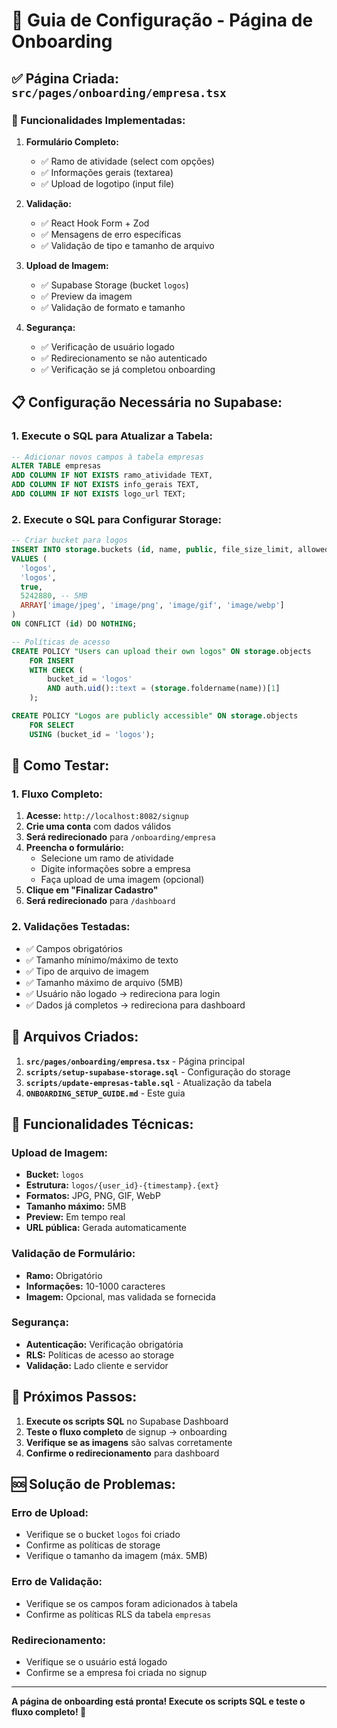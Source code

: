 # 🚀 Guia de Configuração - Página de Onboarding

## ✅ Página Criada: `src/pages/onboarding/empresa.tsx`

### **🔧 Funcionalidades Implementadas:**

1. **Formulário Completo:**
   - ✅ Ramo de atividade (select com opções)
   - ✅ Informações gerais (textarea)
   - ✅ Upload de logotipo (input file)

2. **Validação:**
   - ✅ React Hook Form + Zod
   - ✅ Mensagens de erro específicas
   - ✅ Validação de tipo e tamanho de arquivo

3. **Upload de Imagem:**
   - ✅ Supabase Storage (bucket `logos`)
   - ✅ Preview da imagem
   - ✅ Validação de formato e tamanho

4. **Segurança:**
   - ✅ Verificação de usuário logado
   - ✅ Redirecionamento se não autenticado
   - ✅ Verificação se já completou onboarding

## 📋 Configuração Necessária no Supabase:

### **1. Execute o SQL para Atualizar a Tabela:**

```sql
-- Adicionar novos campos à tabela empresas
ALTER TABLE empresas 
ADD COLUMN IF NOT EXISTS ramo_atividade TEXT,
ADD COLUMN IF NOT EXISTS info_gerais TEXT,
ADD COLUMN IF NOT EXISTS logo_url TEXT;
```

### **2. Execute o SQL para Configurar Storage:**

```sql
-- Criar bucket para logos
INSERT INTO storage.buckets (id, name, public, file_size_limit, allowed_mime_types)
VALUES (
  'logos',
  'logos',
  true,
  5242880, -- 5MB
  ARRAY['image/jpeg', 'image/png', 'image/gif', 'image/webp']
)
ON CONFLICT (id) DO NOTHING;

-- Políticas de acesso
CREATE POLICY "Users can upload their own logos" ON storage.objects
    FOR INSERT 
    WITH CHECK (
        bucket_id = 'logos' 
        AND auth.uid()::text = (storage.foldername(name))[1]
    );

CREATE POLICY "Logos are publicly accessible" ON storage.objects
    FOR SELECT 
    USING (bucket_id = 'logos');
```

## 🧪 Como Testar:

### **1. Fluxo Completo:**
1. **Acesse:** `http://localhost:8082/signup`
2. **Crie uma conta** com dados válidos
3. **Será redirecionado** para `/onboarding/empresa`
4. **Preencha o formulário:**
   - Selecione um ramo de atividade
   - Digite informações sobre a empresa
   - Faça upload de uma imagem (opcional)
5. **Clique em "Finalizar Cadastro"**
6. **Será redirecionado** para `/dashboard`

### **2. Validações Testadas:**
- ✅ Campos obrigatórios
- ✅ Tamanho mínimo/máximo de texto
- ✅ Tipo de arquivo de imagem
- ✅ Tamanho máximo de arquivo (5MB)
- ✅ Usuário não logado → redireciona para login
- ✅ Dados já completos → redireciona para dashboard

## 📁 Arquivos Criados:

1. **`src/pages/onboarding/empresa.tsx`** - Página principal
2. **`scripts/setup-supabase-storage.sql`** - Configuração do storage
3. **`scripts/update-empresas-table.sql`** - Atualização da tabela
4. **`ONBOARDING_SETUP_GUIDE.md`** - Este guia

## 🔧 Funcionalidades Técnicas:

### **Upload de Imagem:**
- **Bucket:** `logos`
- **Estrutura:** `logos/{user_id}-{timestamp}.{ext}`
- **Formatos:** JPG, PNG, GIF, WebP
- **Tamanho máximo:** 5MB
- **Preview:** Em tempo real
- **URL pública:** Gerada automaticamente

### **Validação de Formulário:**
- **Ramo:** Obrigatório
- **Informações:** 10-1000 caracteres
- **Imagem:** Opcional, mas validada se fornecida

### **Segurança:**
- **Autenticação:** Verificação obrigatória
- **RLS:** Políticas de acesso ao storage
- **Validação:** Lado cliente e servidor

## 🎯 Próximos Passos:

1. **Execute os scripts SQL** no Supabase Dashboard
2. **Teste o fluxo completo** de signup → onboarding
3. **Verifique se as imagens** são salvas corretamente
4. **Confirme o redirecionamento** para dashboard

## 🆘 Solução de Problemas:

### **Erro de Upload:**
- Verifique se o bucket `logos` foi criado
- Confirme as políticas de storage
- Verifique o tamanho da imagem (máx. 5MB)

### **Erro de Validação:**
- Verifique se os campos foram adicionados à tabela
- Confirme as políticas RLS da tabela `empresas`

### **Redirecionamento:**
- Verifique se o usuário está logado
- Confirme se a empresa foi criada no signup

---

**A página de onboarding está pronta! Execute os scripts SQL e teste o fluxo completo! 🎉**
